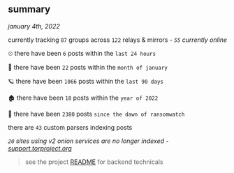 
## summary
_january 4th, 2022_

currently tracking `87` groups across `122` relays & mirrors - _`55` currently online_

⏲ there have been `6` posts within the `last 24 hours`

🦈 there have been `22` posts within the `month of january`

🪐 there have been `1066` posts within the `last 90 days`

🏚 there have been `18` posts within the `year of 2022`

🦕 there have been `2380` posts `since the dawn of ransomwatch`

there are `43` custom parsers indexing posts

_`20` sites using v2 onion services are no longer indexed - [support.torproject.org](https://support.torproject.org/onionservices/v2-deprecation/)_

> see the project [README](https://github.com/thetanz/ransomwatch#ransomwatch--) for backend technicals
